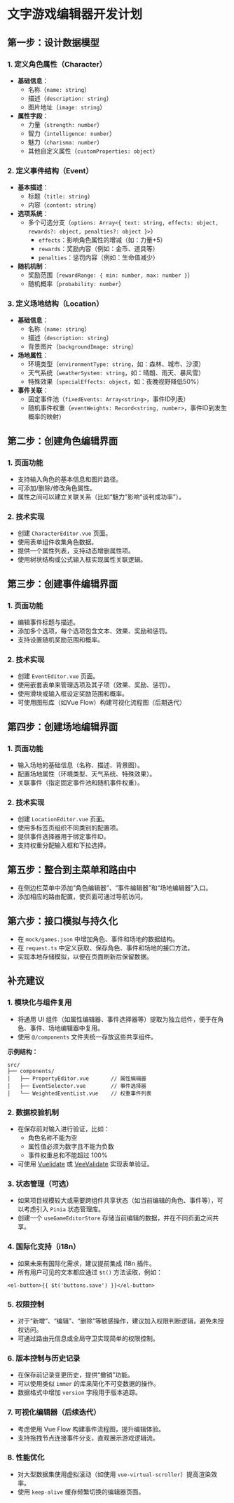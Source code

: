 # 文字游戏编辑器开发计划

## 第一步：设计数据模型

### 1. 定义角色属性（Character）
- **基础信息**：
  - 名称（`name: string`）
  - 描述（`description: string`）
  - 图片地址（`image: string`）
- **属性字段**：
  - 力量（`strength: number`）
  - 智力（`intelligence: number`）
  - 魅力（`charisma: number`）
  - 其他自定义属性（`customProperties: object`）

### 2. 定义事件结构（Event）
- **基本描述**：
  - 标题（`title: string`）
  - 内容（`content: string`）
- **选项系统**：
  - 多个可选分支（`options: Array<{ text: string, effects: object, rewards?: object, penalties?: object }>`）
    - `effects`：影响角色属性的增减（如：力量+5）
    - `rewards`：奖励内容（例如：金币、道具等）
    - `penalties`：惩罚内容（例如：生命值减少）
- **随机机制**：
  - 奖励范围（`rewardRange: { min: number, max: number }`）
  - 随机概率（`probability: number`）

### 3. 定义场地结构（Location）
- **基础信息**：
  - 名称（`name: string`）
  - 描述（`description: string`）
  - 背景图片（`backgroundImage: string`）
- **场地属性**：
  - 环境类型（`environmentType: string`，如：森林、城市、沙漠）
  - 天气系统（`weatherSystem: string`，如：晴朗、雨天、暴风雪）
  - 特殊效果（`specialEffects: object`，如：夜晚视野降低50%）
- **事件关联**：
  - 固定事件池（`fixedEvents: Array<string>`，事件ID列表）
  - 随机事件权重（`eventWeights: Record<string, number>`，事件ID到发生概率的映射）

## 第二步：创建角色编辑界面

### 1. 页面功能
- 支持输入角色的基本信息和图片路径。
- 可添加/删除/修改角色属性。
- 属性之间可以建立关联关系（比如“魅力”影响“谈判成功率”）。

### 2. 技术实现
- 创建 `CharacterEditor.vue` 页面。
- 使用表单组件收集角色数据。
- 提供一个属性列表，支持动态增删属性项。
- 使用树状结构或公式输入框实现属性关联逻辑。

## 第三步：创建事件编辑界面

### 1. 页面功能
- 编辑事件标题与描述。
- 添加多个选项，每个选项包含文本、效果、奖励和惩罚。
- 支持设置随机奖励范围和概率。

### 2. 技术实现
- 创建 `EventEditor.vue` 页面。
- 使用嵌套表单来管理选项及其子项（效果、奖励、惩罚）。
- 使用滑块或输入框设定奖励范围和概率。
- 可使用图形库（如Vue Flow）构建可视化流程图（后期迭代）

## 第四步：创建场地编辑界面

### 1. 页面功能
- 输入场地的基础信息（名称、描述、背景图）。
- 配置场地属性（环境类型、天气系统、特殊效果）。
- 关联事件（指定固定事件池和随机事件权重）。

### 2. 技术实现
- 创建 `LocationEditor.vue` 页面。
- 使用多标签页组织不同类别的配置项。
- 提供事件选择器用于绑定事件ID。
- 支持权重分配输入框和下拉选择。

## 第五步：整合到主菜单和路由中
- 在侧边栏菜单中添加“角色编辑器”、“事件编辑器”和“场地编辑器”入口。
- 添加相应的路由配置，使页面可通过导航访问。

## 第六步：接口模拟与持久化
- 在 `mock/games.json` 中增加角色、事件和场地的数据结构。
- 在 `request.ts` 中定义获取、保存角色、事件和场地的接口方法。
- 实现本地存储模拟，以便在页面刷新后保留数据。

## 补充建议

### 1. **模块化与组件复用**
- 将通用 UI 组件（如属性编辑器、事件选择器等）提取为独立组件，便于在角色、事件、场地编辑器中复用。
- 使用 `@/components` 文件夹统一存放这些共享组件。

**示例结构：**
```
src/
├── components/
│   ├── PropertyEditor.vue       // 属性编辑器
│   ├── EventSelector.vue        // 事件选择器
│   └── WeightedEventList.vue    // 权重事件列表
```

### 2. **数据校验机制**
- 在保存前对输入进行验证，比如：
  - 角色名称不能为空
  - 属性值必须为数字且不能为负数
  - 事件权重总和不能超过 100%
- 可使用 [Vuelidate](https://vuelidate-next.netlify.app/) 或 [VeeValidate](https://vee-validate.logaretm.com/) 实现表单验证。

### 3. **状态管理（可选）**
- 如果项目规模较大或需要跨组件共享状态（如当前编辑的角色、事件等），可以考虑引入 `Pinia` 状态管理库。
- 创建一个 `useGameEditorStore` 存储当前编辑的数据，并在不同页面之间共享。

### 4. **国际化支持（i18n）**
- 如果未来有国际化需求，建议提前集成 i18n 插件。
- 所有用户可见的文本都应通过 `$t()` 方法读取，例如：
```vue
<el-button>{{ $t('buttons.save') }}</el-button>
```

### 5. **权限控制**
- 对于“新增”、“编辑”、“删除”等敏感操作，建议加入权限判断逻辑，避免未授权访问。
- 可通过路由元信息或全局守卫实现简单的权限控制。

### 6. **版本控制与历史记录**
- 在保存前记录变更历史，提供“撤销”功能。
- 可以使用类似 `immer` 的库来简化不可变数据的操作。
- 数据格式中增加 `version` 字段用于版本追踪。

### 7. **可视化编辑器（后续迭代）**
- 考虑使用 Vue Flow 构建事件流程图，提升编辑体验。
- 支持拖拽节点连接事件分支，直观展示游戏逻辑流。

### 8. **性能优化**
- 对大型数据集使用虚拟滚动（如使用 `vue-virtual-scroller`）提高渲染效率。
- 使用 `keep-alive` 缓存频繁切换的编辑器页面。